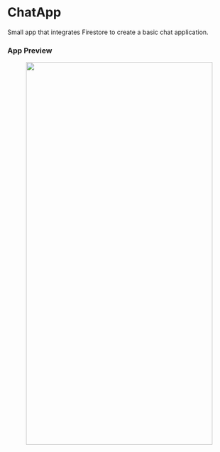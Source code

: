 # ChatApp

Small app that integrates Firestore to create a basic chat application.

### App Preview
 
<p align="center">
<img src="https://github.com/kadm91/ChatApp/blob/main/ChatApp/Preview%20Content/Read%20Me%20App%20Preview.gif" width="420" height="860" /> 
</p>


